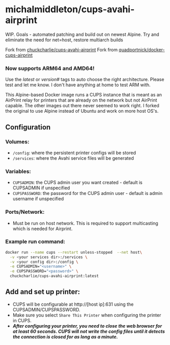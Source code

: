 # michalmiddleton/cups-avahi-airprint

WIP. Goals - automated patching and build out on newest Alpine. Try and eliminate the need for net=host, restore multiarch builds

Fork from [chuckcharlie/cups-avahi-airprint](https://github.com/chuckcharlie/cups-avahi-airprint)
Fork from [quadportnick/docker-cups-airprint](https://github.com/quadportnick/docker-cups-airprint)

### Now supports ARM64 and AMD64!

Use the *latest* or *version#* tags to auto choose the right architecture.
Please test and let me know. I don't have anything at home to test ARM with.

This Alpine-based Docker image runs a CUPS instance that is meant as an AirPrint relay for printers that are already on the network but not AirPrint capable. The other images out there never seemed to work right. I forked the original to use Alpine instead of Ubuntu and work on more host OS's.

## Configuration

### Volumes:

* `/config`: where the persistent printer configs will be stored
* `/services`: where the Avahi service files will be generated

### Variables:

* `CUPSADMIN`: the CUPS admin user you want created - default is CUPSADMIN if unspecified
* `CUPSPASSWORD`: the password for the CUPS admin user - default is admin username if unspecified

### Ports/Network:
* Must be run on host network. This is required to support multicasting which is needed for Airprint.

### Example run command:

```bash
docker run --name cups --restart unless-stopped  --net host\
  -v <your services dir>:/services \
  -v <your config dir>:/config \
  -e CUPSADMIN="<username>" \
  -e CUPSPASSWORD="<password>" \
  chuckcharlie/cups-avahi-airprint:latest
```

## Add and set up printer:

* CUPS will be configurable at http://[host ip]:631 using the CUPSADMIN/CUPSPASSWORD.
* Make sure you select `Share This Printer` when configuring the printer in CUPS.
* ***After configuring your printer, you need to close the web browser for at least 60 seconds. CUPS will not write the config files until it detects the connection is closed for as long as a minute.***
